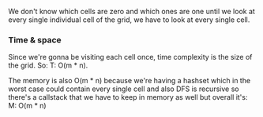 We don't know which cells are zero and which ones are one until we look at every single individual cell of the grid,
we have to look at every single cell.

### Time & space
Since we're gonna be visiting each cell once, time complexity is the size of the grid. So: T: O(m * n).

The memory is also O(m * n) because we're having a hashset which in the worst case could contain every single cell and also DFS is
recursive so there's a callstack that we have to keep in memory as well but overall it's: M: O(m * n)